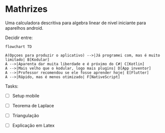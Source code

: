 # Mathrizes

Uma calculadora descritiva para algebra linear de nivel iniciante para aparelhos android.

Decidir entre:

```mermaid
flowchart TD

A(Opçoes para produzir o aplicativo) -->|Já programei com, mas é muito limitado| B[Kodular]
A -->|Aparenta dar muita liberdade e é próximo do C#| C[Kotlin]
A -->|Mais velho que o kodular, logo mais plugins| D[App inventor]
A -->|Professor recomendou se ele fosse aprender hoje| E[Flutter]
A -->|Rápido, mas é menos otimizado| F[NativeScript]
```

Tasks:

- [ ] Setup mobile

- [ ] Teorema de Laplace

- [ ] Triangulação

- [ ] Explicação em Latex
